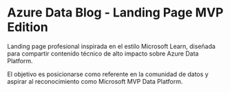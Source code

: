 # Azure Data Blog - Landing Page MVP Edition

Landing page profesional inspirada en el estilo Microsoft Learn, diseñada para compartir contenido técnico de alto impacto sobre Azure Data Platform.

El objetivo es posicionarse como referente en la comunidad de datos y aspirar al reconocimiento como Microsoft MVP Data Platform.
